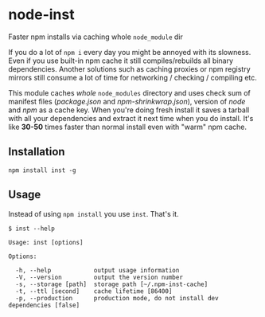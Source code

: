 node-inst
=========

Faster npm installs via caching whole `node_module` dir


If you do a lot of `npm i` every day you might be annoyed with its slowness. Even if you use built-in
npm cache it still compiles/rebuilds all binary dependencies. Another solutions such as caching proxies or
npm registry mirrors still consume a lot of time for networking / checking / compiling etc.

This module caches *whole* `node_modules` directory and uses check sum of manifest files (*package.json*
and *npm-shrinkwrap.json*), version of *node* and *npm* as a cache key. When you're doing fresh install 
it saves a tarball with all your dependencies and extract it next time when you do install. It's like 
**30-50** times faster than normal install even with "warm" npm cache.


## Installation

    npm install inst -g


## Usage

Instead of using `npm install` you use `inst`. That's it.

    $ inst --help

    Usage: inst [options]

    Options:

      -h, --help            output usage information
      -V, --version         output the version number
      -s, --storage [path]  storage path [~/.npm-inst-cache]
      -t, --ttl [second]    cache lifetime [86400]
      -p, --production      production mode, do not install dev dependencies [false]
